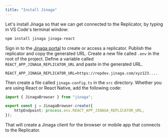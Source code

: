 ```yaml
---
title: "Install Jinaga"
---
```


Let's install Jinaga so that we can get connected to the Replicator, by typing in VS Code's terminal window: 

```bash
npm install jinaga jinaga-react
```

Sign in to the [Jinaga portal](https://dev.jinaga.com) to create or access a replicator.
Publish the replicator and copy the generated URL.
Create a new file called `.env` in the root of the project.
Define a variable called `REACT_APP_JINAGA_REPLICATOR_URL` and paste in the generated URL.

```
REACT_APP_JINAGA_REPLICATOR_URL=https://repdev.jinaga.com/xyz123....
```

Then create a file called `jinaga-config.ts` in the `src` directory.
Whether you are using React or React Native, add the following code:

```typescript
import { JinagaBrowser } from "jinaga";

export const j = JinagaBrowser.create({
    httpEndpoint: process.env.REACT_APP_JINAGA_REPLICATOR_URL,
});
```

That will create a Jinaga client for the browser or mobile app that connects to the Replicator.
